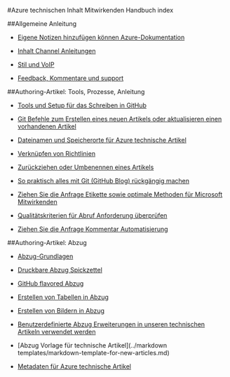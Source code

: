 <properties title="" pageTitle="Azure technischen Inhalt Mitwirkenden Handbuch index" description="Listet die Artikeln, die in der Azure technischen Inhalt Mitwirkenden Leitfaden für azure.microsoft.com verfügbar." metaKeywords="" services="" solutions="" documentationCenter="" authors="tysonn" videoId="" scriptId="" manager="carolz" />

<tags ms.service="contributor-guide" ms.devlang="" ms.topic="article" ms.tgt_pltfrm="" ms.workload="" ms.date="12/19/2014" ms.author="tysonn" />

#<a name="azure-technical-content-contributors-guide-index"></a>Azure technischen Inhalt Mitwirkenden Handbuch index

##<a name="general-guidance"></a>Allgemeine Anleitung

- [Eigene Notizen hinzufügen können Azure-Dokumentation](./../README.md)

- [Inhalt Channel Anleitungen](content-channel-guidance.md)

- [Stil und VoIP](style-and-voice.md)

- [Feedback, Kommentare und support](feedback-and-comments.md)


##<a name="authoring-articles-tools-processes-guidance"></a>Authoring-Artikel: Tools, Prozesse, Anleitung

- [Tools und Setup für das Schreiben in GitHub](tools-and-setup.md)

- [Git Befehle zum Erstellen eines neuen Artikels oder aktualisieren einen vorhandenen Artikel](git-commands-for-master.md)

<!-- [Git commands for staging an article on the internal preview site](./git-commands-for-sandbox.md)-->

- [Dateinamen und Speicherorte für Azure technische Artikel](file-names-and-locations.md)

- [Verknüpfen von Richtlinien](create-links-markdown.md/)

- [Zurückziehen oder Umbenennen eines Artikels](retire-or-rename-an-article.md)

- [So praktisch alles mit Git (GitHub Blog) rückgängig machen](https://github.com/blog/2019-how-to-undo-almost-anything-with-git)

- [Ziehen Sie die Anfrage Etikette sowie optimale Methoden für Microsoft Mitwirkenden](contributor-guide-pull-request-etiquette.md)

- [Qualitätskriterien für Abruf Anforderung überprüfen](contributor-guide-pr-criteria.md)

- [Ziehen Sie die Anfrage Kommentar Automatisierung](contributor-guide-pull-request-comments.md)


##<a name="authoring-articles-markdown"></a>Authoring-Artikel: Abzug

- [Abzug-Grundlagen](https://help.github.com/articles/markdown-basics/)

- [Druckbare Abzug Spickzettel](./media/documents/markdown-cheatsheet.pdf?raw=true)

- [GitHub flavored Abzug](https://help.github.com/articles/github-flavored-markdown/)

- [Erstellen von Tabellen in Abzug](create-tables-markdown.md)

- [Erstellen von Bildern in Abzug](create-images-markdown.md)

- [Benutzerdefinierte Abzug Erweiterungen in unseren technischen Artikeln verwendet werden](custom-markdown-extensions.md)

- [Abzug Vorlage für technische Artikel](../markdown templates/markdown-template-for-new-articles.md)

- [Metadaten für Azure technische Artikel](article-metadata.md)
